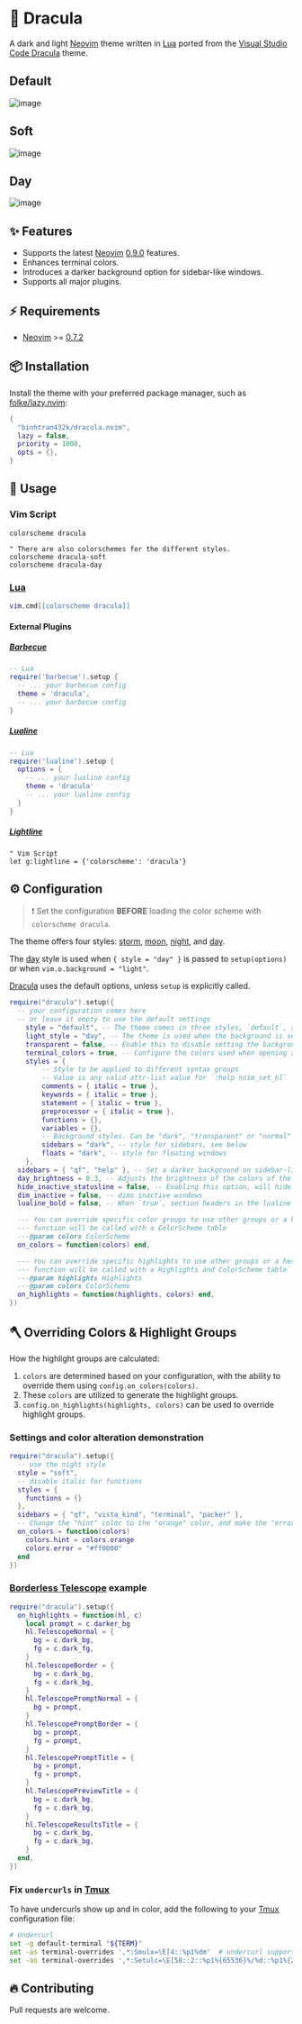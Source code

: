 # 🧛 Dracula

A dark and light [Neovim](https://github.com/neovim/neovim) theme written in
[Lua](https://www.lua.org) ported from the [Visual Studio Code
Dracula](https://github.com/dracula/visual-studio-code) theme.

## Default

![image](https://github.com/binhtran432k/dracula.nvim/assets/26183671/1dfd675f-8ac7-412a-a169-c34b7655775e)

## Soft

![image](https://github.com/binhtran432k/dracula.nvim/assets/26183671/4b937177-28ba-44fe-bd25-3c7f8a353585)

## Day

![image](https://github.com/binhtran432k/dracula.nvim/assets/26183671/759bf3c5-737e-4c41-b174-4ba288dd7654)

## ✨ Features

- Supports the latest [Neovim](https://github.com/neovim/neovim)
  [0.9.0](https://github.com/neovim/neovim/releases/tag/v0.9.0) features.
- Enhances terminal colors.
- Introduces a darker background option for sidebar-like windows.
- Supports all major plugins.

## ⚡️ Requirements

- [Neovim](https://github.com/neovim/neovim) >=
  [0.7.2](https://github.com/neovim/neovim/releases/tag/v0.7.2)

## 📦 Installation

Install the theme with your preferred package manager, such as
[folke/lazy.nvim](https://github.com/folke/lazy.nvim):

```lua
{
  "binhtran432k/dracula.nvim",
  lazy = false,
  priority = 1000,
  opts = {},
}
```

## 🚀 Usage

### Vim Script

```vim
colorscheme dracula

" There are also colorschemes for the different styles.
colorscheme dracula-soft
colorscheme dracula-day
```

### [Lua](https://www.lua.org)

```lua
vim.cmd[[colorscheme dracula]]
```

#### External Plugins

##### [Barbecue](https://github.com/utilyre/barbecue.nvim)

```lua
-- Lua
require('barbecue').setup {
  -- ... your barbecue config
  theme = 'dracula',
  -- ... your barbecue config
}
```

##### [Lualine](https://github.com/nvim-lualine/lualine.nvim)

```lua
-- Lua
require('lualine').setup {
  options = {
    -- ... your lualine config
    theme = 'dracula'
    -- ... your lualine config
  }
}
```

##### [Lightline](https://github.com/itchyny/lightline.vim)

```vim
" Vim Script
let g:lightline = {'colorscheme': 'dracula'}
```

## ⚙️ Configuration

> ❗️ Set the configuration **BEFORE** loading the color scheme with `colorscheme dracula`.

The theme offers four styles: [storm](#storm), [moon](#moon), [night](#night),
and [day](#day).

The [day](#day) style is used when `{ style = "day" }` is passed to
`setup(options)` or when `vim.o.background = "light"`.

[Dracula](https://github.com/binhtran432k/dracula.nvim) uses the default options,
unless `setup` is explicitly called.

```lua
require("dracula").setup({
  -- your configuration comes here
  -- or leave it empty to use the default settings
	style = "default", -- The theme comes in three styles, `default`, a darker variant `soft` and `day`
	light_style = "day", -- The theme is used when the background is set to light
	transparent = false, -- Enable this to disable setting the background color
	terminal_colors = true, -- Configure the colors used when opening a `:terminal` in Neovim
	styles = {
		-- Style to be applied to different syntax groups
		-- Value is any valid attr-list value for `:help nvim_set_hl`
		comments = { italic = true },
		keywords = { italic = true },
		statement = { italic = true },
		preprocessor = { italic = true },
		functions = {},
		variables = {},
		-- Background styles. Can be "dark", "transparent" or "normal"
		sidebars = "dark", -- style for sidebars, see below
		floats = "dark", -- style for floating windows
	},
  sidebars = { "qf", "help" }, -- Set a darker background on sidebar-like windows. For example: `["qf", "vista_kind", "terminal", "packer"]`
  day_brightness = 0.3, -- Adjusts the brightness of the colors of the **Day** style. Number between 0 and 1, from dull to vibrant colors
  hide_inactive_statusline = false, -- Enabling this option, will hide inactive statuslines and replace them with a thin border instead. Should work with the standard **StatusLine** and **LuaLine**.
  dim_inactive = false, -- dims inactive windows
  lualine_bold = false, -- When `true`, section headers in the lualine theme will be bold

  --- You can override specific color groups to use other groups or a hex color
  --- function will be called with a ColorScheme table
  ---@param colors ColorScheme
  on_colors = function(colors) end,

  --- You can override specific highlights to use other groups or a hex color
  --- function will be called with a Highlights and ColorScheme table
  ---@param highlights Highlights
  ---@param colors ColorScheme
  on_highlights = function(highlights, colors) end,
})
```

## 🪓 Overriding Colors & Highlight Groups

How the highlight groups are calculated:

1. `colors` are determined based on your configuration, with the ability to
   override them using `config.on_colors(colors)`.
1. These `colors` are utilized to generate the highlight groups.
1. `config.on_highlights(highlights, colors)` can be used to override highlight
   groups.

### Settings and color alteration demonstration

```lua
require("dracula").setup({
  -- use the night style
  style = "soft",
  -- disable italic for functions
  styles = {
    functions = {}
  },
  sidebars = { "qf", "vista_kind", "terminal", "packer" },
  -- Change the "hint" color to the "orange" color, and make the "error" color bright red
  on_colors = function(colors)
    colors.hint = colors.orange
    colors.error = "#ff0000"
  end
})
```

### [Borderless Telescope](https://github.com/nvim-telescope/telescope.nvim/wiki/Gallery#borderless) example

```lua
require("dracula").setup({
  on_highlights = function(hl, c)
    local prompt = c.darker_bg
    hl.TelescopeNormal = {
      bg = c.dark_bg,
      fg = c.dark_fg,
    }
    hl.TelescopeBorder = {
      bg = c.dark_bg,
      fg = c.dark_bg,
    }
    hl.TelescopePromptNormal = {
      bg = prompt,
    }
    hl.TelescopePromptBorder = {
      bg = prompt,
      fg = prompt,
    }
    hl.TelescopePromptTitle = {
      bg = prompt,
      fg = prompt,
    }
    hl.TelescopePreviewTitle = {
      bg = c.dark_bg,
      fg = c.dark_bg,
    }
    hl.TelescopeResultsTitle = {
      bg = c.dark_bg,
      fg = c.dark_bg,
    }
  end,
})
```

### Fix `undercurls` in [Tmux](https://github.com/tmux/tmux)

To have undercurls show up and in color, add the following to your
[Tmux](https://github.com/tmux/tmux) configuration file:

```sh
# Undercurl
set -g default-terminal "${TERM}"
set -as terminal-overrides ',*:Smulx=\E[4::%p1%dm'  # undercurl support
set -as terminal-overrides ',*:Setulc=\E[58::2::%p1%{65536}%/%d::%p1%{256}%/%{255}%&%d::%p1%{255}%&%d%;m'  # underscore colours - needs tmux-3.0
```

## 🔥 Contributing

Pull requests are welcome.
